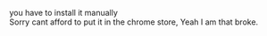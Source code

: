 you have to install it manually<br>
Sorry cant afford to put it in the chrome store, Yeah I am that broke. 

